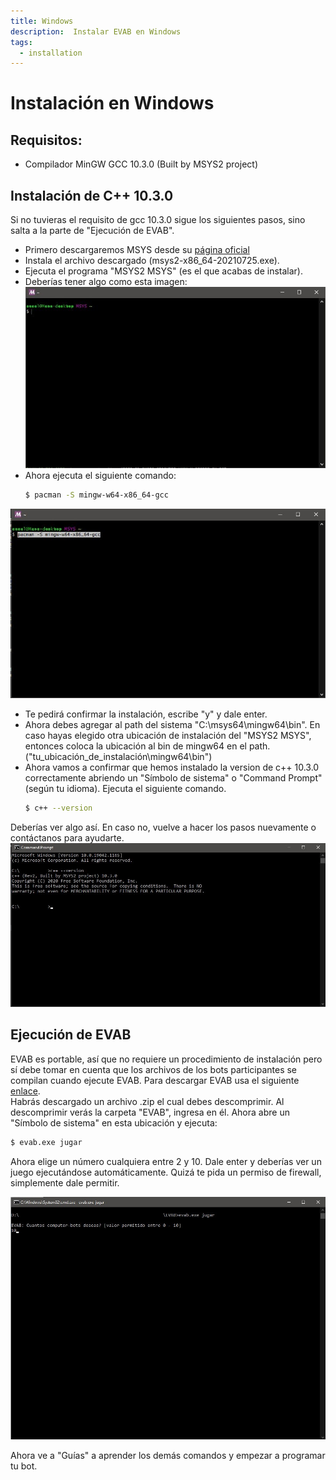```yaml
---
title: Windows
description:  Instalar EVAB en Windows
tags:
  - installation
---
```

# Instalación en Windows

## Requisitos:

- Compilador MinGW GCC 10.3.0 (Built by MSYS2 project)

## Instalación de C++ 10.3.0

Si no tuvieras el requisito de gcc 10.3.0 sigue los siguientes pasos, sino salta a la parte de "Ejecución de EVAB".

- Primero descargaremos MSYS desde su [página oficial](https://www.msys2.org/)
- Instala el archivo descargado (msys2-x86_64-20210725.exe).
- Ejecuta el programa "MSYS2 MSYS" (es el que acabas de instalar).
- Deberías tener algo como esta imagen:
![MSYS2 MSYS](../../assets/img/msys.jpg)
- Ahora ejecuta el siguiente comando:
  ```bash
  $ pacman -S mingw-w64-x86_64-gcc
  ```
![MSYS2 MSYS2](../../assets/img/msys2.jpg)
- Te pedirá confirmar la instalación, escribe "y" y dale enter.
- Ahora debes agregar al path del sistema "C:\msys64\mingw64\bin". En caso hayas elegido otra ubicación de instalación del "MSYS2 MSYS", entonces coloca la ubicación al bin de mingw64 en el path. ("tu_ubicación_de_instalación\mingw64\bin")
- Ahora vamos a confirmar que hemos instalado la version de c++ 10.3.0 correctamente abriendo
un "Símbolo de sistema" o "Command Prompt" (según tu idioma). Ejecuta el siguiente comando.
  ```bash
  $ c++ --version
  ```
Deberías ver algo así. En caso no, vuelve a hacer los pasos nuevamente o contáctanos para ayudarte.
![C++ version](../../assets/img/c++version.jpg)

## Ejecución de EVAB

EVAB es portable, así que no requiere un procedimiento de instalación pero sí debe tomar en cuenta que los archivos de los bots participantes
se compilan cuando ejecute EVAB. 
Para descargar EVAB usa el siguiente [enlace](../../assets/EVAB/EVAB_Win64.zip).<br>
Habrás descargado un archivo .zip el cual debes descomprimir. Al descomprimir verás la carpeta "EVAB", ingresa en él. Ahora abre un "Símbolo de sistema" en esta ubicación y ejecuta:
  ```bash
  $ evab.exe jugar
  ```
Ahora elige un número cualquiera entre 2 y 10. Dale enter y deberías ver un juego ejecutándose automáticamente. Quizá te pida un permiso de firewall, simplemente dale permitir.

![EVAB exec](../../assets/img/exec.jpg)

Ahora ve a "Guías" a aprender los demás comandos y empezar a programar tu bot.
